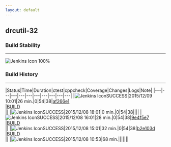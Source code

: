 ```yaml
---
layout: default
---
```

## drcutil-32
### Build Stability
___
![Jenkins Icon](http://jenkinshrg.github.io/images/48x48/health-80plus.png)
100%
  
### Build History
___
|Status|Time|Duration|<span class='badge'>ctest</span>|<span class='badge'>cppcheck</span>|Coverage|Changes|Logs|Note|
|---|---|---|---|---|---|---|---|---|---|
|![Jenkins Icon](http://jenkinshrg.github.io/images/24x24/blue.png)SUCCESS|2015/12/09 10:01|26 min.|0|54|38|[af266e1](https://github.com/fkanehiro/hrpsys-base/commit/af266e121d8294474cf11a8bef7a2bac9be46b0c)<br>|[BUILD](https://drive.google.com/file/d/0B54sHwaxmuM4SmVtV0lCQ1F1cGc/view?usp=drivesdk)<br>||
|![Jenkins Icon](http://jenkinshrg.github.io/images/24x24/blue.png)SUCCESS|2015/12/08 18:01|0 min.|0|54|38||||
|![Jenkins Icon](http://jenkinshrg.github.io/images/24x24/blue.png)SUCCESS|2015/12/08 16:01|28 min.|0|54|38|[9e4f5e7](https://github.com/jrl-umi3218/hmc2/commit/9e4f5e7996f55e6d74d6e7a647dcc9dc21e96626)<br>|[BUILD](https://drive.google.com/file/d/0B54sHwaxmuM4RmljVnU2TzI1dGs/view?usp=drivesdk)<br>||
|![Jenkins Icon](http://jenkinshrg.github.io/images/24x24/blue.png)SUCCESS|2015/12/08 15:01|32 min.|0|54|38|[b2e103d](https://github.com/jrl-umi3218/hmc2/commit/b2e103d46bf60fa6b4d2055ce07e559dfdcb0352)<br>|[BUILD](https://drive.google.com/file/d/0B54sHwaxmuM4Z3dEc0dUYzEtUHc/view?usp=drivesdk)<br>||
|![Jenkins Icon](http://jenkinshrg.github.io/images/24x24/blue.png)SUCCESS|2015/12/08 10:53|68 min.|||||||
